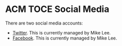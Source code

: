 # ACM TOCE Social Media

There are two social media accounts:

* [Twitter](https://twitter.com/acmtoce). This is currently managed by Mike Lee.
* [Facebook](https://www.facebook.com/acmtoce). This is currently managed by Mike Lee.
